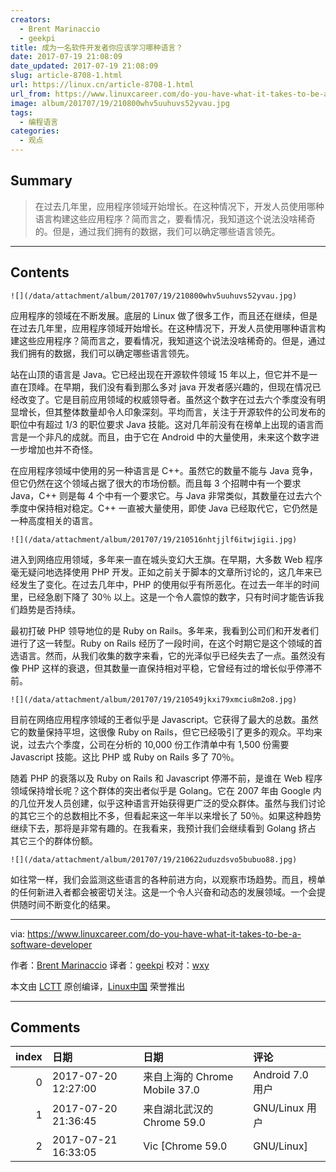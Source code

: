```yaml
---
creators:
  - Brent Marinaccio
  - geekpi
title: 成为一名软件开发者你应该学习哪种语言？
date: 2017-07-19 21:08:09
date_updated: 2017-07-19 21:08:09
slug: article-8708-1.html
url: https://linux.cn/article-8708-1.html
url_from: https://www.linuxcareer.com/do-you-have-what-it-takes-to-be-a-software-developer
image: album/201707/19/210800whv5uuhuvs52yvau.jpg
tags:
  - 编程语言
categories:
  - 观点
---
```


## Summary

> 在过去几年里，应用程序领域开始增长。在这种情况下，开发人员使用哪种语言构建这些应用程序？简而言之，要看情况，我知道这个说法没啥稀奇的。但是，通过我们拥有的数据，我们可以确定哪些语言领先。

***

<!-- more -->

## Contents

`![](/data/attachment/album/201707/19/210800whv5uuhuvs52yvau.jpg)`

应用程序的领域在不断发展。底层的 Linux 做了很多工作，而且还在继续，但是在过去几年里，应用程序领域开始增长。在这种情况下，开发人员使用哪种语言构建这些应用程序？简而言之，要看情况，我知道这个说法没啥稀奇的。但是，通过我们拥有的数据，我们可以确定哪些语言领先。

站在山顶的语言是 Java。它已经出现在开源软件领域 15 年以上，但它并不是一直在顶峰。在早期，我们没有看到那么多对 java 开发者感兴趣的，但现在情况已经改变了。它是目前应用领域的权威领导者。虽然这个数字在过去六个季度没有明显增长，但其整体数量却令人印象深刻。平均而言，关注于开源软件的公司发布的职位中有超过 1/3 的职位要求 Java 技能。这对几年前没有在榜单上出现的语言而言是一个非凡的成就。而且，由于它在 Android 中的大量使用，未来这个数字进一步增加也并不奇怪。

在应用程序领域中使用的另一种语言是 C++。虽然它的数量不能与 Java 竞争，但它仍然在这个领域占据了很大的市场份额。而且每 3 个招聘中有一个要求 Java，C++ 则是每 4 个中有一个要求它。与 Java 非常类似，其数量在过去六个季度中保持相对稳定。C++ 一直被大量使用，即使 Java 已经取代它，它仍然是一种高度相关的语言。

`![](/data/attachment/album/201707/19/210516nhtjjlf6itwjigii.jpg)`

进入到网络应用领域，多年来一直在城头变幻大王旗。在早期，大多数 Web 程序毫无疑问地选择使用 PHP 开发。正如之前关于脚本的文章所讨论的，这几年来已经发生了变化。在过去几年中，PHP 的使用似乎有所恶化。在过去一年半的时间里，已经急剧下降了 30％ 以上。这是一个令人震惊的数字，只有时间才能告诉我们趋势是否持续。

最初打破 PHP 领导地位的是 Ruby on Rails。多年来，我看到公司们和开发者们进行了这一转型。Ruby on Rails 经历了一段时间，在这个时期它是这个领域的首选语言。然而，从我们收集的数字来看，它的光泽似乎已经失去了一点。虽然没有像 PHP 这样的衰退，但其数量一直保持相对平稳，它曾经有过的增长似乎停滞不前。

`![](/data/attachment/album/201707/19/210549jkxi79xmciu8m2o8.jpg)`

目前在网络应用程序领域的王者似乎是 Javascript。它获得了最大的总数。虽然它的数量保持平坦，这很像 Ruby on Rails，但它已经吸引了更多的观众。平均来说，过去六个季度，公司在分析的 10,000 份工作清单中有 1,500 份需要 Javascript 技能。这比 PHP 或 Ruby on Rails 多了 70％。

随着 PHP 的衰落以及 Ruby on Rails 和 Javascript 停滞不前，是谁在 Web 程序领域保持增长呢？这个群体的突出者似乎是 Golang。它在 2007 年由 Google 内的几位开发人员创建，似乎这种语言开始获得更广泛的受众群体。虽然与我们讨论的其它三个的总数相比不多，但看起来这一年半以来增长了 50％。如果这种趋势继续下去，那将是非常有趣的。在我看来，我预计我们会继续看到 Golang 挤占 其它三个的群体份额。

`![](/data/attachment/album/201707/19/210622uduzdsvo5bubuo88.jpg)`

如往常一样，我们会监测这些语言的各种前进方向，以观察市场趋势。而且，榜单的任何新进入者都会被密切关注。这是一个令人兴奋和动态的发展领域。一个会提供随时间不断变化的结果。

---

via: <https://www.linuxcareer.com/do-you-have-what-it-takes-to-be-a-software-developer>

作者：[Brent Marinaccio](https://www.linuxcareer.com/do-you-have-what-it-takes-to-be-a-software-developer) 译者：[geekpi](https://github.com/geekpi) 校对：[wxy](https://github.com/wxy)

本文由 [LCTT](https://github.com/LCTT/TranslateProject) 原创编译，[Linux中国](https://linux.cn/) 荣誉推出

***

## Comments

|   index | 日期                | 日期                                           | 评论                  |
|--------:|:--------------------|:-----------------------------------------------|:----------------------|
|       0 | 2017-07-20 12:27:00 | 来自上海的 Chrome Mobile 37.0|Android 7.0 用户 | go语言越来越受关注了  |
|       1 | 2017-07-20 21:36:45 | 来自湖北武汉的 Chrome 59.0|GNU/Linux 用户      | php是世界上最好的语言 |
|       2 | 2017-07-21 16:33:05 | Vic [Chrome 59.0|GNU/Linux]                    | 拥抱变化              |
